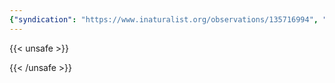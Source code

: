 ```yaml
---
{"syndication": "https://www.inaturalist.org/observations/135716994", "date": "2022-09-18T13:16:26-04:00", "taxon": {"name": "Tanacetum vulgare", "common_name": "tansy"}, "quality_grade": "research", "identifications_most_agree": true, "species_guess": "tansy", "identifications_most_disagree": false, "captive": false, "project_ids": [], "community_taxon_id": 55971, "geojson": {"type": "Point", "coordinates": [-73.1684658333, 42.6369183333]}, "owners_identification_from_vision": true, "identifications_count": 2, "obscured": false, "num_identification_agreements": 2, "num_identification_disagreements": 0, "place_guess": "Mount Greylock State Reservation, Adams, MA 01220, USA", "photos": [{"id": 231518188, "license_code": "cc-by-nc", "original_dimensions": {"width": 1536, "height": 2048}, "url": "https://inaturalist-open-data.s3.amazonaws.com/photos/231518188/square.jpeg", "attribution": "(c) Brandon Rozek, all rights reserved", "flags": []}]}
---
```

{{< unsafe >}}

{{< /unsafe >}}
